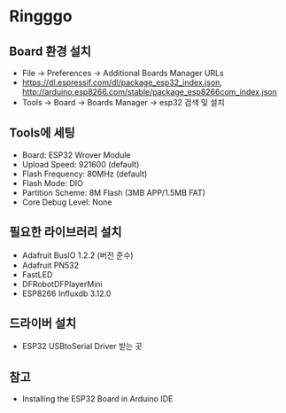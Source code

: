 # Ringggo

## Board 환경 설치
- File → Preferences → Additional Boards Manager URLs
- https://dl.espressif.com/dl/package_esp32_index.json, http://arduino.esp8266.com/stable/package_esp8266com_index.json
- Tools → Board → Boards Manager → esp32 검색 및 설치

## Tools에 세팅
- Board: ESP32 Wrover Module
- Upload Speed: 921600 (default)
- Flash Frequency: 80MHz (default)
- Flash Mode: DIO
- Partition Scheme: 8M Flash (3MB APP/1.5MB FAT)
- Core Debug Level: None

## 필요한 라이브러리 설치
- Adafruit BusIO 1.2.2 (버전 준수)
- Adafruit PN532
- FastLED
- DFRobotDFPlayerMini
- ESP8266 Influxdb 3.12.0

## 드라이버 설치
- ESP32 USBtoSerial Driver 받는 곳

## 참고
- Installing the ESP32 Board in Arduino IDE

